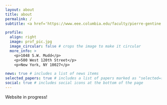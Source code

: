 ```yaml
---
layout: about
title: about
permalink: /
subtitle: <a href='https://www.eee.columbia.edu/faculty/pierre-gentine'>Gentine Lab, Columbia University</a>.

profile:
  align: right
  image: prof_pic.jpg
  image_circular: false # crops the image to make it circular
  more_info: >
    <p>1048 S.W. Mudd</p>
    <p>500 West 120th Street</p>
    <p>New York, NY 10027</p>

news: true # includes a list of news items
selected_papers: true # includes a list of papers marked as "selected={true}"
social: true # includes social icons at the bottom of the page
---
```


Website in progress!

<!-- Write your biography here. Tell the world about yourself. Link to your favorite [subreddit](http://reddit.com). You can put a picture in, too. The code is already in, just name your picture `prof_pic.jpg` and put it in the `img/` folder.

Put your address / P.O. box / other info right below your picture. You can also disable any of these elements by editing `profile` property of the YAML header of your `_pages/about.md`. Edit `_bibliography/papers.bib` and Jekyll will render your [publications page](/al-folio/publications/) automatically.

Link to your social media connections, too. This theme is set up to use [Font Awesome icons](https://fontawesome.com/) and [Academicons](https://jpswalsh.github.io/academicons/), like the ones below. Add your Facebook, Twitter, LinkedIn, Google Scholar, or just disable all of them. -->
